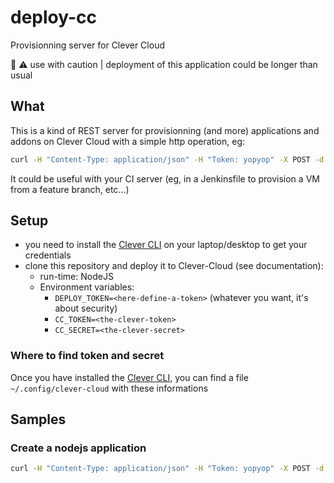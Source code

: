 # deploy-cc
Provisionning server for Clever Cloud

🚧 ⚠️ use with caution | deployment of this application could be longer than usual

## What

This is a kind of REST server for provisionning (and more) applications and addons on Clever Cloud with a simple http operation, eg:

```bash
curl -H "Content-Type: application/json" -H "Token: yopyop" -X POST -d '{"shell": "clever addon create redis-addon yoaddon -p s -o wey-yu  -y"}' http://deploy-cc.cleverapps.io/api/deploy
```

It could be useful with your CI server (eg, in a Jenkinsfile to provision a VM from a feature branch, etc...)

## Setup

- you need to install the [Clever CLI](https://github.com/CleverCloud/clever-tools) on your laptop/desktop to get your credentials
- clone this repository and deploy it to Clever-Cloud (see documentation):
  - run-time: NodeJS
  - Environment variables:
    - `DEPLOY_TOKEN=<here-define-a-token>` (whatever you want, it's about security)
    - `CC_TOKEN=<the-clever-token>`
    - `CC_SECRET=<the-clever-secret>`

### Where to find token and secret

Once you have installed the [Clever CLI](https://github.com/CleverCloud/clever-tools), you can find a file `~/.config/clever-cloud` with these informations


## Samples

### Create a nodejs application

```bash
curl -H "Content-Type: application/json" -H "Token: yopyop" -X POST -d '{"shell": "clever addon create redis-addon yoaddon -p s -o wey-yu"}' http://deploy-cc.cleverapps.io/api/deploy
```
